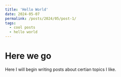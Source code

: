 ```yaml
---
title: 'Hello World'
date: 2024-05-07
permalink: /posts/2024/05/post-1/
tags:
  - cool posts
  - hello world
---
```


Here we go
======

Here I will begin writing posts about certian topics I like.
